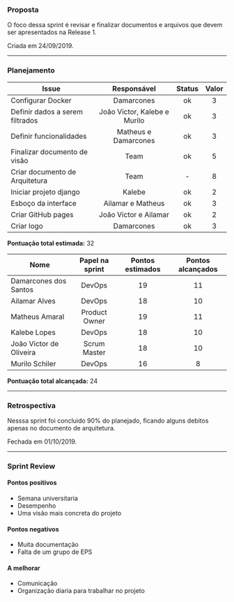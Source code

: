 ### Proposta

O foco dessa sprint é revisar e finalizar documentos e arquivos que devem ser apresentados na Release 1.

Criada em 24/09/2019. 

-----

### Planejamento

**Issue** |**Responsável**| **Status** | **Valor** 
---------|:--------:|:-----------:|:---------:
Configurar Docker | Damarcones | ok | 3
Definir dados a serem filtrados | João Victor, Kalebe e Murilo | ok | 3
Definir funcionalidades | Matheus e Damarcones | ok | 3
Finalizar documento de visão | Team | ok | 5
Criar documento de Arquitetura | Team | - | 8
Iniciar projeto django | Kalebe | ok | 2
Esboço da interface| Ailamar e Matheus | ok | 3
Criar GitHub pages | João Victor e Ailamar | ok | 2 
Criar logo | Damarcones | ok | 3

**Pontuação total estimada:** 32

**Nome** | **Papel na sprint** | **Pontos estimados** | **Pontos alcançados**
---------|:-------------------:| :------------------: | :-------------------: 
Damarcones dos Santos | DevOps | 19 | 11
Ailamar Alves  | DevOps | 18 | 10
Matheus Amaral | Product Owner | 19 | 11
Kalebe Lopes  | DevOps | 18 | 10
João Victor de Oliveira | Scrum Master | 18 | 10
Murilo Schiler  | DevOps | 16 | 8

**Pontuação total alcançada:** 24

-----

### Retrospectiva

Nesssa sprint foi concluido 90% do planejado, ficando alguns debitos apenas no documento de arquitetura.   

Fechada em 01/10/2019.

----

### Sprint Review

#### Pontos positivos
* Semana universitaria
* Desempenho
* Uma visão mais concreta do projeto 

#### Pontos negativos
* Muita documentação
* Falta de um grupo de EPS

#### A melhorar
* Comunicação
* Organização diaria para trabalhar no projeto
